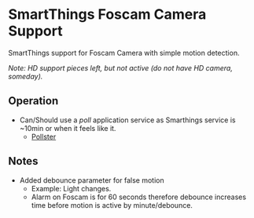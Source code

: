 SmartThings Foscam Camera Support
================

SmartThings support for Foscam Camera with simple motion detection.  

*Note:  HD support pieces left, but not active (do not have HD camera, someday).*

## Operation

  - Can/Should use a *poll* application service as Smarthings service is ~10min or when it feels like it.
    - [Pollster](https://github.com/statusbits/smartthings/blob/master/Pollster/Pollster.app.groovy)

## Notes

  - Added debounce parameter for false motion
    - Example: Light changes. 
    - Alarm on Foscam is for 60 seconds therefore debounce increases time before motion is active by minute/debounce.
